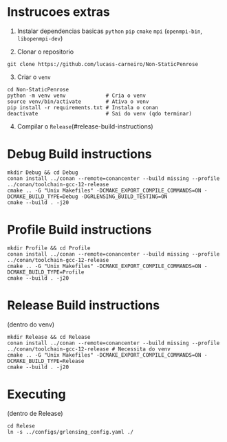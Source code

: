 # Instrucoes extras

1. Instalar dependencias basicas
  `python`
  `pip`
  `cmake`
  `mpi` (`openmpi-bin`, `libopenmpi-dev`)

2. Clonar o repositorio

```
git clone https://github.com/lucass-carneiro/Non-StaticPenrose
```

3. Criar o `venv`

```
cd Non-StaticPenrose
python -m venv venv             # Cria o venv
source venv/bin/activate        # Ativa o venv
pip install -r requirements.txt # Instala o conan
deactivate                      # Sai do venv (qdo terminar)
```

4. Compilar o `Release`(#release-build-instructions)

# Debug Build instructions

```
mkdir Debug && cd Debug
conan install ../conan --remote=conancenter --build missing --profile ../conan/toolchain-gcc-12-release
cmake .. -G "Unix Makefiles" -DCMAKE_EXPORT_COMPILE_COMMANDS=ON -DCMAKE_BUILD_TYPE=Debug -DGRLENSING_BUILD_TESTING=ON
cmake --build . -j20
```

# Profile Build instructions

```
mkdir Profile && cd Profile
conan install ../conan --remote=conancenter --build missing --profile ../conan/toolchain-gcc-12-release
cmake .. -G "Unix Makefiles" -DCMAKE_EXPORT_COMPILE_COMMANDS=ON -DCMAKE_BUILD_TYPE=Profile 
cmake --build . -j20
```

# Release Build instructions

(dentro do venv)

```
mkdir Release && cd Release
conan install ../conan --remote=conancenter --build missing --profile ../conan/toolchain-gcc-12-release # Necessita do venv
cmake .. -G "Unix Makefiles" -DCMAKE_EXPORT_COMPILE_COMMANDS=ON -DCMAKE_BUILD_TYPE=Release
cmake --build . -j20
```

# Executing

(dentro de Release)

```
cd Relese
ln -s ../configs/grlensing_config.yaml ./
```
